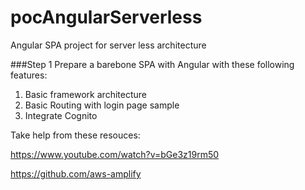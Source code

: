 # pocAngularServerless
Angular SPA project for server less architecture


###Step 1
Prepare a barebone SPA with Angular with these following features:
1) Basic framework architecture
2) Basic Routing with login page sample
3) Integrate Cognito

Take help from these resouces:

https://www.youtube.com/watch?v=bGe3z19rm50

https://github.com/aws-amplify
